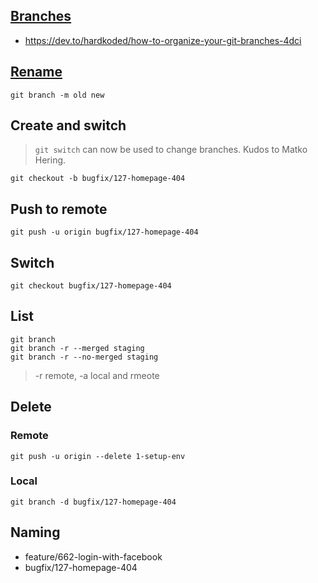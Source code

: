 ## [Branches](https://github.com/Kunena/Kunena-Forum/wiki/Create-a-new-branch-with-git-and-manage-branches)
* https://dev.to/hardkoded/how-to-organize-your-git-branches-4dci

## [Rename](https://careerkarma.com/blog/git-rename-branch/)

```shell
git branch -m old new
```

## Create and switch

> `git switch` can now be used to change branches. Kudos to Matko Hering.

```shell
git checkout -b bugfix/127-homepage-404
```

## Push to remote

```shell
git push -u origin bugfix/127-homepage-404
```

## Switch

```shell
git checkout bugfix/127-homepage-404
```

## List

```shell
git branch
git branch -r --merged staging
git branch -r --no-merged staging
```
> -r remote, -a local and rmeote

## Delete

### Remote

```shell
git push -u origin --delete 1-setup-env
```

### Local

```shell
git branch -d bugfix/127-homepage-404
```

## Naming
* feature/662-login-with-facebook
* bugfix/127-homepage-404
